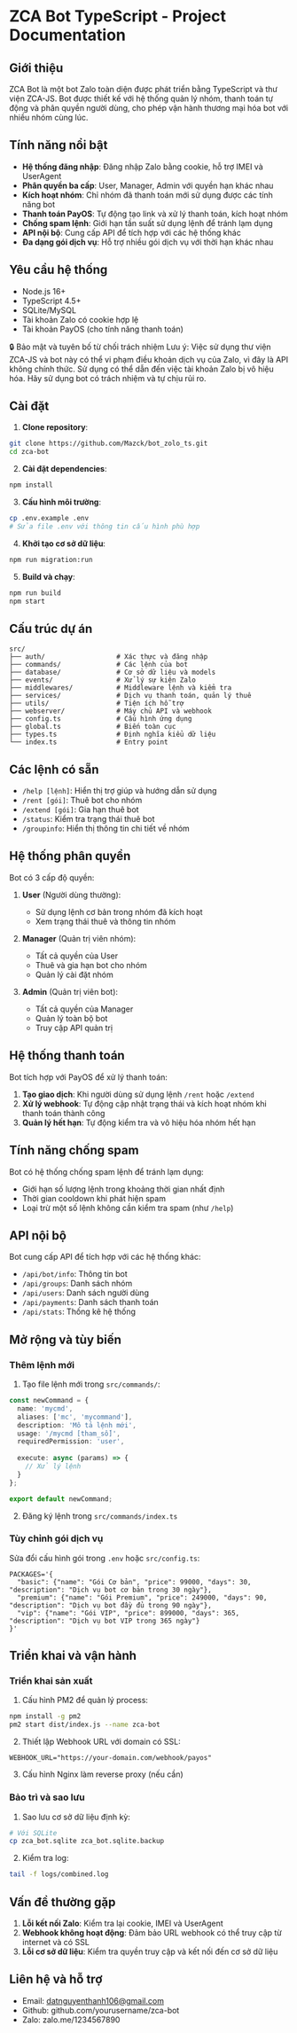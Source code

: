 # ZCA Bot TypeScript - Project Documentation

## Giới thiệu

ZCA Bot là một bot Zalo toàn diện được phát triển bằng TypeScript và thư viện ZCA-JS. Bot được thiết kế với hệ thống quản lý nhóm, thanh toán tự động và phân quyền người dùng, cho phép vận hành thương mại hóa bot với nhiều nhóm cùng lúc.

## Tính năng nổi bật

- **Hệ thống đăng nhập**: Đăng nhập Zalo bằng cookie, hỗ trợ IMEI và UserAgent
- **Phân quyền ba cấp**: User, Manager, Admin với quyền hạn khác nhau
- **Kích hoạt nhóm**: Chỉ nhóm đã thanh toán mới sử dụng được các tính năng bot
- **Thanh toán PayOS**: Tự động tạo link và xử lý thanh toán, kích hoạt nhóm
- **Chống spam lệnh**: Giới hạn tần suất sử dụng lệnh để tránh lạm dụng
- **API nội bộ**: Cung cấp API để tích hợp với các hệ thống khác
- **Đa dạng gói dịch vụ**: Hỗ trợ nhiều gói dịch vụ với thời hạn khác nhau

## Yêu cầu hệ thống

- Node.js 16+ 
- TypeScript 4.5+
- SQLite/MySQL
- Tài khoản Zalo có cookie hợp lệ
- Tài khoản PayOS (cho tính năng thanh toán)

🔒 Bảo mật và tuyên bố từ chối trách nhiệm
Lưu ý: Việc sử dụng thư viện ZCA-JS và bot này có thể vi phạm điều khoản dịch vụ của Zalo, vì đây là API không chính thức. Sử dụng có thể dẫn đến việc tài khoản Zalo bị vô hiệu hóa. Hãy sử dụng bot có trách nhiệm và tự chịu rủi ro.

## Cài đặt

1. **Clone repository**:
```bash
git clone https://github.com/Mazck/bot_zolo_ts.git
cd zca-bot
```

2. **Cài đặt dependencies**:
```bash
npm install
```

3. **Cấu hình môi trường**:
```bash
cp .env.example .env
# Sửa file .env với thông tin cấu hình phù hợp
```

4. **Khởi tạo cơ sở dữ liệu**:
```bash
npm run migration:run
```

5. **Build và chạy**:
```bash
npm run build
npm start
```

## Cấu trúc dự án

```
src/
├── auth/                  # Xác thực và đăng nhập
├── commands/              # Các lệnh của bot
├── database/              # Cơ sở dữ liệu và models
├── events/                # Xử lý sự kiện Zalo
├── middlewares/           # Middleware lệnh và kiểm tra
├── services/              # Dịch vụ thanh toán, quản lý thuê
├── utils/                 # Tiện ích hỗ trợ
├── webserver/             # Máy chủ API và webhook
├── config.ts              # Cấu hình ứng dụng
├── global.ts              # Biến toàn cục
├── types.ts               # Định nghĩa kiểu dữ liệu
└── index.ts               # Entry point
```

## Các lệnh có sẵn

- `/help [lệnh]`: Hiển thị trợ giúp và hướng dẫn sử dụng
- `/rent [gói]`: Thuê bot cho nhóm
- `/extend [gói]`: Gia hạn thuê bot
- `/status`: Kiểm tra trạng thái thuê bot
- `/groupinfo`: Hiển thị thông tin chi tiết về nhóm

## Hệ thống phân quyền

Bot có 3 cấp độ quyền:

1. **User** (Người dùng thường):
   - Sử dụng lệnh cơ bản trong nhóm đã kích hoạt
   - Xem trạng thái thuê và thông tin nhóm

2. **Manager** (Quản trị viên nhóm):
   - Tất cả quyền của User
   - Thuê và gia hạn bot cho nhóm
   - Quản lý cài đặt nhóm

3. **Admin** (Quản trị viên bot):
   - Tất cả quyền của Manager
   - Quản lý toàn bộ bot
   - Truy cập API quản trị

## Hệ thống thanh toán

Bot tích hợp với PayOS để xử lý thanh toán:

1. **Tạo giao dịch**: Khi người dùng sử dụng lệnh `/rent` hoặc `/extend`
2. **Xử lý webhook**: Tự động cập nhật trạng thái và kích hoạt nhóm khi thanh toán thành công
3. **Quản lý hết hạn**: Tự động kiểm tra và vô hiệu hóa nhóm hết hạn

## Tính năng chống spam

Bot có hệ thống chống spam lệnh để tránh lạm dụng:

- Giới hạn số lượng lệnh trong khoảng thời gian nhất định
- Thời gian cooldown khi phát hiện spam
- Loại trừ một số lệnh không cần kiểm tra spam (như `/help`)

## API nội bộ

Bot cung cấp API để tích hợp với các hệ thống khác:

- `/api/bot/info`: Thông tin bot
- `/api/groups`: Danh sách nhóm
- `/api/users`: Danh sách người dùng
- `/api/payments`: Danh sách thanh toán
- `/api/stats`: Thống kê hệ thống

## Mở rộng và tùy biến

### Thêm lệnh mới

1. Tạo file lệnh mới trong `src/commands/`:
```typescript
const newCommand = {
  name: 'mycmd',
  aliases: ['mc', 'mycommand'],
  description: 'Mô tả lệnh mới',
  usage: '/mycmd [tham_số]',
  requiredPermission: 'user',
  
  execute: async (params) => {
    // Xử lý lệnh
  }
};

export default newCommand;
```

2. Đăng ký lệnh trong `src/commands/index.ts`

### Tùy chỉnh gói dịch vụ

Sửa đổi cấu hình gói trong `.env` hoặc `src/config.ts`:
```
PACKAGES='{
  "basic": {"name": "Gói Cơ bản", "price": 99000, "days": 30, "description": "Dịch vụ bot cơ bản trong 30 ngày"},
  "premium": {"name": "Gói Premium", "price": 249000, "days": 90, "description": "Dịch vụ bot đầy đủ trong 90 ngày"},
  "vip": {"name": "Gói VIP", "price": 899000, "days": 365, "description": "Dịch vụ bot VIP trong 365 ngày"}
}'
```

## Triển khai và vận hành

### Triển khai sản xuất

1. Cấu hình PM2 để quản lý process:
```bash
npm install -g pm2
pm2 start dist/index.js --name zca-bot
```

2. Thiết lập Webhook URL với domain có SSL:
```
WEBHOOK_URL="https://your-domain.com/webhook/payos"
```

3. Cấu hình Nginx làm reverse proxy (nếu cần)

### Bảo trì và sao lưu

1. Sao lưu cơ sở dữ liệu định kỳ:
```bash
# Với SQLite
cp zca_bot.sqlite zca_bot.sqlite.backup
```

2. Kiểm tra log:
```bash
tail -f logs/combined.log
```

## Vấn đề thường gặp

1. **Lỗi kết nối Zalo**: Kiểm tra lại cookie, IMEI và UserAgent
2. **Webhook không hoạt động**: Đảm bảo URL webhook có thể truy cập từ internet và có SSL
3. **Lỗi cơ sở dữ liệu**: Kiểm tra quyền truy cập và kết nối đến cơ sở dữ liệu

## Liên hệ và hỗ trợ

- Email: datnguyenthanh106@gmail.com
- Github: github.com/yourusername/zca-bot
- Zalo: zalo.me/1234567890